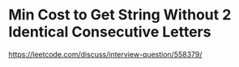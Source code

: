 # Min Cost to Get String Without 2 Identical Consecutive Letters

https://leetcode.com/discuss/interview-question/558379/

